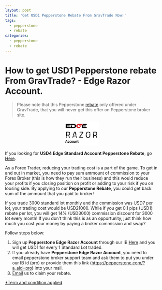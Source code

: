```yaml
---
layout: post
title: 'Get USD1 Pepperstone Rebate From GravTrade Now!'
tags:
  - pepperstone
  - rebate
categories:
  - pepperstone
  - rebate
---
```

# How to get USD1 Pepperstone rebate From GravTrade? - Edge Razor Account.
> Please note that this Pepperstone [rebate](http://www.gravtrade.com/bonus-and-rebates/ "rebate") only offered under GravTrade, that you will never get this offer on Pepperstone broker site.

<div align="center">
<img alt="Pepperstone Rebate" src="/static/img/general-image/pepperstone-edge-razor-account.PNG" title="Pepperstone Rebate">
</div>

If you looking for **USD4 Edge Standard Account Pepperstone Rebate**, go [Here](http://www.gravtrade.com/pepperstone/rebate/2016/09/18/pepperstone-rebate-edge-standard.html "Edge Standard Account Pepperstone Rebate").

As a Forex Trader, reducing your trading cost is a part of the game. To get in and out in market, you need to pay sum ammount of commission to your Forex Broker (this is how they run their business) and this would reduce your profits if you closing position on profit or adding to your risk if you on loosing side. By applying to our **Pepperstone Rebate**, you could get back sum of the ammount that you paid to broker!

If you trade 3000 standard lot monthly and the commission was USD7 per lot, your trading cost would be USD21000. While if you get 0.1 pips (USD1) rebate per lot, you will get 14% (USD3000) commission discount for 3000 lot every month! If you don't think this is as an opportunity, just think how much you cost your money by paying a broker commission and swap?

Follow steps below:

1. Sign up **Pepperstone Edge Razor Account** through our IB [Here](https://pepperstone.com/?a_aid=pro "Here") and you will get USD1 for every 1 Standard Lot traded.
2. If you already have **Pepperstone Edge Razor Account**, you need to email pepperstone broker support team and ask them to put you under our IB id (pro) or provide them this link (https://pepperstone.com/?a_aid=pro) into your mail.
3. [Email](http://www.gravtrade.com/contact "Email") us to claim your rebate.

[*Term and condition applied](http://www.gravtrade.com/term-and-condition/ "Term and condition applied")
